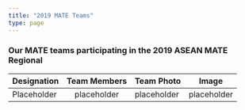 ```yaml
---
title: "2019 MATE Teams"
type: page
---
```


### Our MATE teams participating in the 2019 ASEAN MATE Regional

| Designation | Team&nbsp;Members  | Team Photo | Image |
| ----- |:---: | ----- | ---- |
| Placeholder | placeholder | placeholder | placeholder